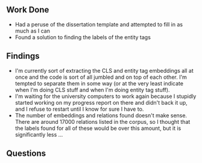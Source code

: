 ## Work Done
* Had a peruse of the dissertation template and attempted to fill in as much as I can
* Found a solution to finding the labels of the entity tags


## Findings
* I'm currently sort of extracting the CLS and entity tag embeddings all at once and the code is sort of all jumbled and on top of each other. I'm tempted to separate them in some way (or at the very least indicate when I'm doing CLS stuff and when I'm doing entity tag stuff).
* I'm waiting for the university computers to work again because I stupidly started working on my progress report on there and didn't back it up, and I refuse to restart until I know for sure I have to.
* The number of embeddings and relations found doesn't make sense. There are around 17000 relations listed in the corpus, so I thought that the labels found for all of these would be over this amount, but it is significantly less ...

## Questions